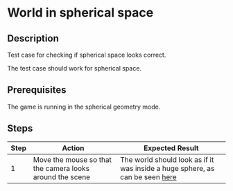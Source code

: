 # World in spherical space

## Description
Test case for checking if spherical space looks correct.

The test case should work for spherical space.

## Prerequisites
The game is running in the spherical geometry mode.

## Steps
| Step | Action | Expected Result |
| -------- | -------- | -------- |
| 1 | Move the mouse so that the camera looks around the scene | The world should look as if it was inside a huge sphere, as can be seen [here](Resources/spherical-look-around.mp4) |